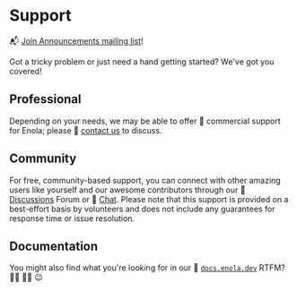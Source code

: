 <!--
    SPDX-License-Identifier: Apache-2.0

    Copyright 2025 The Enola <https://enola.dev> Authors

    Licensed under the Apache License, Version 2.0 (the "License");
    you may not use this file except in compliance with the License.
    You may obtain a copy of the License at

        https://www.apache.org/licenses/LICENSE-2.0

    Unless required by applicable law or agreed to in writing, software
    distributed under the License is distributed on an "AS IS" BASIS,
    WITHOUT WARRANTIES OR CONDITIONS OF ANY KIND, either express or implied.
    See the License for the specific language governing permissions and
    limitations under the License.
-->

# Support

📬 [Join Announcements mailing list](https://groups.google.com/g/enoladev-announcements)!

Got a tricky problem or just need a hand getting started? We've got you covered!

## Professional

Depending on your needs, we may be able to offer 💼 commercial support for Enola; please 📧 [contact us](mailto:support1@enola.dev) to discuss.

## Community

For free, community-based support, you can connect with other amazing users like yourself and our awesome contributors through our 🤝 [Discussions](https://github.com/orgs/enola-dev/discussions) Forum or 💬 [Chat](chat.md). Please note that this support is provided on a best-effort basis by volunteers and does not include any guarantees for response time or issue resolution.

## Documentation

You might also find what you're looking for in our 📖 [`docs.enola.dev`](https://docs.enola.dev) RTFM? 🤷‍♂️ 🤦‍♀️ 😉
